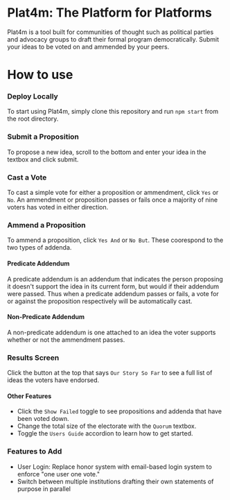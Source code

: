 
# Plat4m: The Platform for Platforms

Plat4m is a tool built for communities of thought such as political parties and advocacy groups to draft their formal program democratically. Submit your ideas to be voted on and ammended by your peers. 

# How to use

### Deploy Locally

To start using Plat4m, simply clone this repository and run `npm start` from the root directory.

### Submit a Proposition

To propose a new idea, scroll to the bottom and enter your idea in the textbox and click submit.

### Cast a Vote

To cast a simple vote for either a proposition or ammendment, click `Yes` or `No`. An ammendment or proposition passes or fails once a majority of nine voters has voted in either direction.

### Ammend a Proposition

To ammend a proposition, click `Yes And` or `No But`. These coorespond to the two types of addenda.

#### Predicate Addendum

A predicate addendum is an addendum that indicates the person proposing it doesn't support the idea in its current form, but would if their addendum were passed. Thus when a predicate addendum passes or fails, a vote for or against the proposition respectively will be automatically cast. 

#### Non-Predicate Addendum

A non-predicate addendum is one attached to an idea the voter supports whether or not the ammendment passes.

### Results Screen

Click the button at the top that says `Our Story So Far` to see a full list of ideas the voters have endorsed.

#### Other Features

- Click the `Show Failed` toggle to see propositions and addenda that have been voted down. 
- Change the total size of the electorate with the `Quorum` textbox. 
- Toggle the `Users Guide` accordion to learn how to get started.

### Features to Add

- User Login: Replace honor system with email-based login system to enforce "one user one vote."
- Switch between multiple institutions drafting their own statements of purpose in parallel




